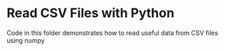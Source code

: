 # Read CSV Files with Python

Code in this folder demonstrates how to read useful data from CSV files using numpy